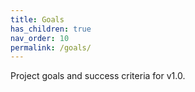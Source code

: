 ```yaml
---
title: Goals
has_children: true
nav_order: 10
permalink: /goals/
---
```


Project goals and success criteria for v1.0.

